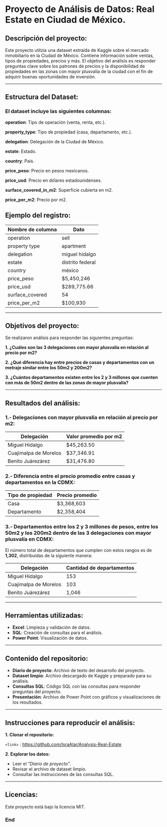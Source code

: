 # Proyecto de Análisis de Datos: Real Estate en Ciudad de México.

## Descripción del proyecto:
Este proyecto utilzia una dataset extraída de Kaggle sobre el mercado inmobiliario en la Ciudad de México. Contiene información sobre ventas, tipos de propiedades, precios y más. 
El objetivo del análisis es responder preguntas clave sobre los patrones de precios y la disponibilidad de propiedades en las zonas con mayor plusvalía de la ciudad con el fin de adquirir buenas oportunidades de inversión.

----
## Estructura del Dataset:

### El dataset incluye las siguientes columnas:

**operation**: Tipo de operación (venta, renta, etc.).

**property_type**: Tipo de propiedad (casa, departamento, etc.).

**delegation**: Delegación de la Ciudad de México.

**estate**: Estado.

**country**: País.

**price_peso**: Precio en pesos mexicanos.

**price_usd**: Precio en dólares estadounidenses.

**surface_covered_in_m2**: Superficie cubierta en m2.

**price_per_m2**: Precio por m2.

## Ejemplo del registro:

Nombre de columna  | Dato
------------- | -------------
operation  | sell
property type | apartment
delegation | miguel hidalgo
estate | distrito federal
country | méxico
price_peso | $5,450,246
price_usd |  $289,775.66 
surface_covered | 54
price_per_m2 | $100,930

----

## Objetivos del proyecto:
Se realizaron análisis para responder las siguientes preguntas:


**1. ¿Cuáles son las 3 delegaciones con mayor plusvalía en relación al precio por m2?**

**2. ¿Qué diferencia hay entre precios de casas y departamentos con un metraje similar entre los 50m2 y 200m2?**

**3. ¿Cuántos departamentos existen entre los 2 y 3 millones que cuenten con más de 50m2 dentro de las zonas de mayor plusvalía?**

----
## Resultados del análisis:

### 1.- Delegaciones con mayor plusvalía en relación al precio por m2:

Delegación  | Valor promedio por m2
------------- | -------------
Miguel Hidalgo  | $45,263.50
Cuajimalpa de Morelos | $37,346.91
Benito Juárezárez | $31,476.80

### 2.- Diferencia entre el precio promedio entre casas y departamentos en la CDMX:

Tipo de propiedad  | Precio promedio
------------- | -------------
Casa  | $3,368,603
Departamento | $2,358,404

### 3.- Departamentos entre los 2 y 3 millones de pesos, entre los 50m2 y los 200m2 dentro de las 3 delegaciones con mayor plusvalía en CDMX:

El número total de departamentos que cumplen con estos rangos es de **1,302**, distribuidas de la siguiente manera:

Delegación  | Cantidad de departamentos
------------- | -------------
Miguel Hidalgo  | 153
Cuajimalpa de Morelos | 103
Benito Juárezárez | 1,046
----
## Herramientas utilizadas:

* **Excel**: Limpieza y validación de datos.
* **SQL**: Creación de consultas para el análisis.
* **Power Point**: Visualización de datos.
----
## Contenido del repositorio:

* **Diario de proyecto**: Archivo de texto del desarrollo del proyecto.
* **Dataset limpio**: Archivo descargado de Kaggle y preparado para su análisis.
* **Consultas SQL**: Código SQL con las consultas para responder preguntas del proyecto.
* **Presentación**: Archivo de Power Point con gráficos y visualizaciones de los resultados.
----
## Instrucciones para reproducir el análisis:

**1. Clonar el repositorio:**

`<link>` : https://github.com/IsraAlar/Analysis-Real-Estate

**2. Explorar los datos:**

* Leer el _"Diario de proyecto"_.
* Revisar el archivo de dataset limpio.
* Consultar las instrucciones de las consultas SQL.
----
## Licencias:

Este proyecto está bajo la licencia MIT.

### End
